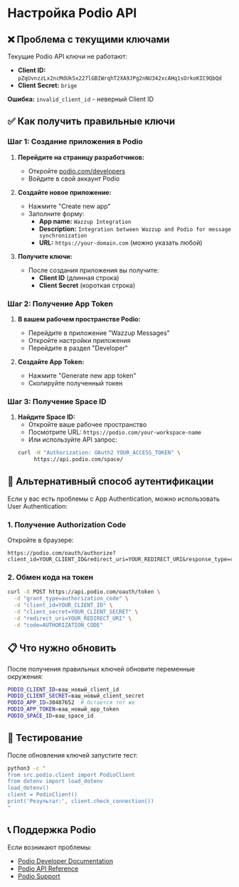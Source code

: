 # Настройка Podio API

## ❌ Проблема с текущими ключами

Текущие Podio API ключи не работают:
- **Client ID:** `pZqUvnzzLx2ncMdUk5x227lGBIWrqhT2XA9JPg2nNU342xcAHq1sOrkoKIC9QbQd`
- **Client Secret:** `brige`

**Ошибка:** `invalid_client_id` - неверный Client ID

## ✅ Как получить правильные ключи

### Шаг 1: Создание приложения в Podio

1. **Перейдите на страницу разработчиков:**
   - Откройте [podio.com/developers](https://podio.com/developers)
   - Войдите в свой аккаунт Podio

2. **Создайте новое приложение:**
   - Нажмите "Create new app"
   - Заполните форму:
     - **App name:** `Wazzup Integration`
     - **Description:** `Integration between Wazzup and Podio for message synchronization`
     - **URL:** `https://your-domain.com` (можно указать любой)

3. **Получите ключи:**
   - После создания приложения вы получите:
     - **Client ID** (длинная строка)
     - **Client Secret** (короткая строка)

### Шаг 2: Получение App Token

1. **В вашем рабочем пространстве Podio:**
   - Перейдите в приложение "Wazzup Messages"
   - Откройте настройки приложения
   - Перейдите в раздел "Developer"

2. **Создайте App Token:**
   - Нажмите "Generate new app token"
   - Скопируйте полученный токен

### Шаг 3: Получение Space ID

1. **Найдите Space ID:**
   - Откройте ваше рабочее пространство
   - Посмотрите URL: `https://podio.com/your-workspace-name`
   - Или используйте API запрос:
   ```bash
   curl -H "Authorization: OAuth2 YOUR_ACCESS_TOKEN" \
        https://api.podio.com/space/
   ```

## 🔧 Альтернативный способ аутентификации

Если у вас есть проблемы с App Authentication, можно использовать User Authentication:

### 1. Получение Authorization Code

Откройте в браузере:
```
https://podio.com/oauth/authorize?client_id=YOUR_CLIENT_ID&redirect_uri=YOUR_REDIRECT_URI&response_type=code
```

### 2. Обмен кода на токен

```bash
curl -X POST https://api.podio.com/oauth/token \
  -d "grant_type=authorization_code" \
  -d "client_id=YOUR_CLIENT_ID" \
  -d "client_secret=YOUR_CLIENT_SECRET" \
  -d "redirect_uri=YOUR_REDIRECT_URI" \
  -d "code=AUTHORIZATION_CODE"
```

## 📋 Что нужно обновить

После получения правильных ключей обновите переменные окружения:

```bash
PODIO_CLIENT_ID=ваш_новый_client_id
PODIO_CLIENT_SECRET=ваш_новый_client_secret
PODIO_APP_ID=30487652  # Остается тот же
PODIO_APP_TOKEN=ваш_новый_app_token
PODIO_SPACE_ID=ваш_space_id
```

## 🧪 Тестирование

После обновления ключей запустите тест:

```bash
python3 -c "
from src.podio.client import PodioClient
from dotenv import load_dotenv
load_dotenv()
client = PodioClient()
print('Результат:', client.check_connection())
"
```

## 📞 Поддержка Podio

Если возникают проблемы:
- [Podio Developer Documentation](https://developers.podio.com/)
- [Podio API Reference](https://developers.podio.com/doc)
- [Podio Support](https://help.podio.com/)
